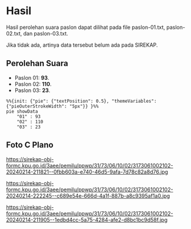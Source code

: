 # Hasil

Hasil perolehan suara paslon dapat dilihat pada file paslon-01.txt, paslon-02.txt, dan paslon-03.txt.

Jika tidak ada, artinya data tersebut belum ada pada SIREKAP.

## Perolehan Suara

 * Paslon 01: **93**.
 * Paslon 02: **110**.
 * Paslon 03: **23**.

```mermaid
%%{init: {"pie": {"textPosition": 0.5}, "themeVariables": {"pieOuterStrokeWidth": "5px"}} }%%
pie showData
    "01" : 93
    "02" : 110
    "03" : 23
```
## Foto C Plano

https://sirekap-obj-formc.kpu.go.id/3aee/pemilu/ppwp/31/73/06/10/02/3173061002102-20240214-211821--0fbb603a-e740-46d5-9afa-7d78c82a8d76.jpg

https://sirekap-obj-formc.kpu.go.id/3aee/pemilu/ppwp/31/73/06/10/02/3173061002102-20240214-222245--c689e54e-666d-4a1f-887b-a8c9395af1a0.jpg

https://sirekap-obj-formc.kpu.go.id/3aee/pemilu/ppwp/31/73/06/10/02/3173061002102-20240214-211905--1edbd4cc-5a75-4284-afe2-d8bc1bc9d58f.jpg
